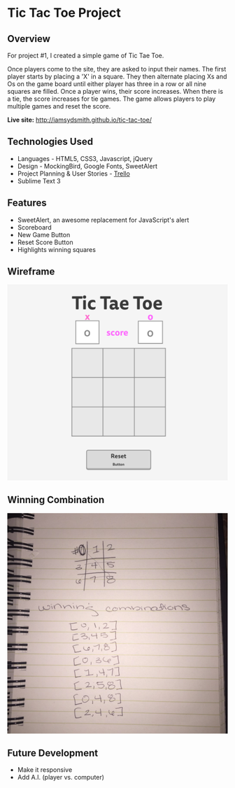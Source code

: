 # Tic Tac Toe Project
## Overview

For project #1, I created a simple game of Tic Tae Toe.

Once players come to the site, they are asked to input their names. The first player starts by placing a 'X' in a square. They then alternate placing Xs and Os on the game board until either player has three in a row or all nine squares are filled. Once a player wins, their score increases. When there is a tie, the score increases for tie games. The game allows players to play multiple games and reset the score.

**Live site:** <http://iamsydsmith.github.io/tic-tac-toe/>

## Technologies Used

  * Languages - HTML5, CSS3, Javascript, jQuery
  * Design - MockingBird, Google Fonts, SweetAlert
  * Project Planning & User Stories - [Trello](https://trello.com/b/DAYM9Byr/wdi-project-1-tictactoe)
  * Sublime Text 3


## Features

  * SweetAlert, an awesome replacement for JavaScript's alert
  * Scoreboard
  * New Game Button
  * Reset Score Button
  * Highlights winning squares


## Wireframe

![Wireframe](https://github.com/iamsydsmith/tic-tac-toe/blob/gh-pages/img/Tic_Tae_Toe_-_wireframe.png)

## Winning Combination

![Winning Combination](https://github.com/iamsydsmith/tic-tac-toe/blob/gh-pages/img/photo.jpg)

## Future Development


  * Make it responsive
  * Add A.I. (player vs. computer)


